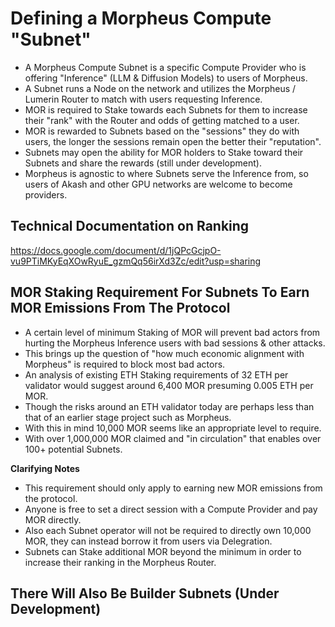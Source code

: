 # Defining a Morpheus Compute "Subnet"
- A Morpheus Compute Subnet is a specific Compute Provider who is offering "Inference" (LLM & Diffusion Models) to users of Morpheus. 
- A Subnet runs a Node on the network and utilizes the Morpheus / Lumerin Router to match with users requesting Inference. 
- MOR is required to Stake towards each Subnets for them to increase their "rank" with the Router and odds of getting matched to a user.
- MOR is rewarded to Subnets based on the "sessions" they do with users, the longer the sessions remain open the better their "reputation".
- Subnets may open the ability for MOR holders to Stake toward their Subnets and share the rewards (still under development).
- Morpheus is agnostic to where Subnets serve the Inference from, so users of Akash and other GPU networks are welcome to become providers.

## Technical Documentation on Ranking
https://docs.google.com/document/d/1jQPcGcjpO-vu9PTiMKyEqXOwRyuE_gzmQq56irXd3Zc/edit?usp=sharing

## MOR Staking Requirement For Subnets To Earn MOR Emissions From The Protocol
- A certain level of minimum Staking of MOR will prevent bad actors from hurting the Morpheus Inference users with bad sessions & other attacks.
- This brings up the question of "how much economic alignment with Morpheus" is required to block most bad actors.
- An analysis of existing ETH Staking requirements of 32 ETH per validator would suggest around 6,400 MOR presuming 0.005 ETH per MOR.
- Though the risks around an ETH validator today are perhaps less than that of an earlier stage project such as Morpheus.
- With this in mind 10,000 MOR seems like an appropriate level to require. 
- With over 1,000,000 MOR claimed and "in circulation" that enables over 100+ potential Subnets.

**Clarifying Notes**
- This requirement should only apply to earning new MOR emissions from the protocol.
- Anyone is free to set a direct session with a Compute Provider and pay MOR directly.
- Also each Subnet operator will not be required to directly own 10,000 MOR, they can instead borrow it from users via Delegration.
- Subnets can Stake additional MOR beyond the minimum in order to increase their ranking in the Morpheus Router.

## There Will Also Be Builder Subnets (Under Development)
